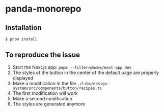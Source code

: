 # panda-monorepo

## Installation

```sh
$ pnpm install
```

## To reproduce the issue

1. Start the Next.js app: `pnpm --filter=@acme/next-app dev`
2. The styles of the button in the center of the default page are properly displayed
3. Make a modification in the file `./libs/design-system/src/components/button/recipes.ts`
4. The first modification will work
5. Make a second modification
6. The styles are generated anymore
